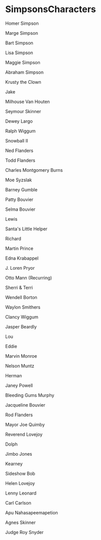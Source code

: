 # SimpsonsCharacters

Homer Simpson

Marge Simpson

Bart Simpson

Lisa Simpson

Maggie Simpson

Abraham Simpson

Krusty the Clown

Jake

Milhouse Van Houten

Seymour Skinner

Dewey Largo

Ralph Wiggum

Snowball II

Ned Flanders

Todd Flanders

Charles Montgomery Burns

Moe Syzslak

Barney Gumble

Patty Bouvier

Selma Bouvier

Lewis

Santa's Little Helper

Richard

Martin Prince

Edna Krabappel

J. Loren Pryor

Otto Mann (Recurring)

Sherri & Terri

Wendell Borton

Waylon Smithers

Clancy Wiggum

Jasper Beardly

Lou

Eddie

Marvin Monroe

Nelson Muntz

Herman

Janey Powell

Bleeding Gums Murphy

Jacqueline Bouvier

Rod Flanders

Mayor Joe Quimby

Reverend Lovejoy

Dolph

Jimbo Jones

Kearney

Sideshow Bob

Helen Lovejoy

Lenny Leonard

Carl Carlson

Apu Nahasapeemapetion

Agnes Skinner

Judge Roy Snyder
